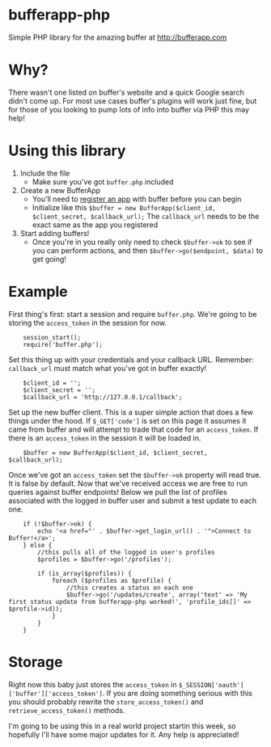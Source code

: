 bufferapp-php
=============

Simple PHP library for the amazing buffer at http://bufferapp.com

# Why?

There wasn't one listed on buffer's website and a quick Google search didn't come up. For most use cases buffer's plugins will work just fine, but for those of you looking to pump lots of info into buffer via PHP this may help!

# Using this library

1. Include the file
	- Make sure you've got `buffer.php` included
2. Create a new BufferApp
	- You'll need to [register an app](http://bufferapp.com/developers/api) with buffer before you can begin
	- Initialize like this `$buffer = new BufferApp($client_id, $client_secret, $callback_url);` The `callback_url` needs to be the exact same as the app you registered
3. Start adding buffers!
	- Once you're in you really only need to check `$buffer->ok` to see if you can perform actions, and then `$buffer->go($endpoint, $data)` to get going!
		
# Example

First thing's first: start a session and require `buffer.php`. We're going to be storing the `access_token` in the session for now.

		session_start();
		require('buffer.php');

Set this thing up with your credentials and your callback URL. Remember: `callback_url` must match what you've got in buffer exactly!

		$client_id = '';
		$client_secret = '';
		$callback_url = 'http://127.0.0.1/callback';

Set up the new buffer client. This is a super simple action that does a few things under the hood.
If `$_GET['code']` is set on this page it assumes it came from buffer and will attempt to trade that code for an `access_token`. If there is an `access_token` in the session it will be loaded in.

		$buffer = new BufferApp($client_id, $client_secret, $callback_url);

Once we've got an `access_token` set the `$buffer->ok` property will read true. It is false by default. 
Now that we've received access we are free to run queries against buffer endpoints! Below we pull the list of profiles associated with the logged in buffer user and submit a test update to each one.

		if (!$buffer->ok) {
			echo '<a href="' . $buffer->get_login_url() . '">Connect to Buffer!</a>';
		} else {
			//this pulls all of the logged in user's profiles
			$profiles = $buffer->go('/profiles');
			
			if (is_array($profiles)) {
				foreach ($profiles as $profile) {
					//this creates a status on each one
					$buffer->go('/updates/create', array('text' => 'My first status update from bufferapp-php worked!', 'profile_ids[]' => $profile->id));
				}
			}
		}

# Storage

Right now this baby just stores the `access_token` in `$_SESSION['oauth']['buffer']['access_token']`. If you are doing something serious with this you should probably rewrite the `store_access_token()` and `retrieve_access_token()` methods.

I'm going to be using this in a real world project startin this week, so hopefully I'll have some major updates for it. Any help is appreciated!